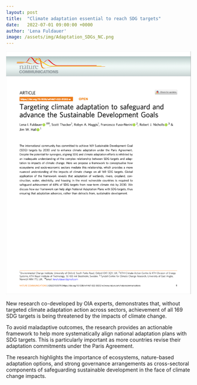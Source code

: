 ```yaml
---
layout: post
title:  "Climate adaptation essential to reach SDG targets"
date:   2022-07-01 09:00:00 +0000
author: 'Lena Fuldauer'
image: /assets/img/Adaptation_SDGs_NC.png
---
```


<img src="/assets/img/Adaptation_SDGs_NC.png" alt="Adaptation for the SDGs Nature Communications Manuscript" class ="center">

New research co-developed by OIA experts, demonstrates that, without targeted climate adaptation action across sectors, achievement of all 169 SDG targets is being threatened by the impacts of climate change.

To avoid maladaptive outcomes, the research provides an actionable framework to help more systematically align national adaptation plans with SDG targets. This is particularly important as more countries revise their adaptation commitments under the Paris Agreement.

The research highlights the importance of ecosystems, nature-based adaptation options, and strong governance arrangements as cross-sectoral components of safeguarding sustainable development in the face of climate change impacts. 
